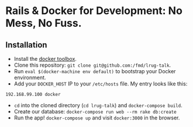 # Rails & Docker for Development: No Mess, No Fuss.

## Installation

* Install the [docker toolbox](https://www.docker.com/products/docker-toolbox).
* Clone this repository: `git clone git@github.com:/fmd/lrug-talk`.
* Run `eval $(docker-machine env default)` to bootstrap your Docker environment.
* Add your `DOCKER_HOST` IP to your `/etc/hosts` file. My entry looks like this:

```
192.168.99.100 docker
```

* `cd` into the cloned directory (`cd lrug-talk`) and `docker-compose build`.
* Create our database: `docker-compose run web --rm rake db:create`
* Run the app! `docker-compose up` and visit `docker:3000` in the browser.